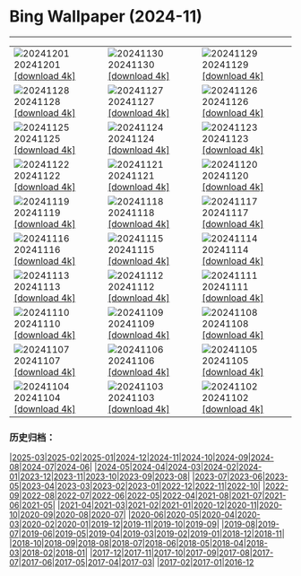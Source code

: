 # Bing Wallpaper (2024-11)
**************

<table><tr><td><img src="https://www.bing.com/th?id=OHR.IcebergsAntarctica_JA-JP7385959905_1920x1080.jpg" alt="20241201"> 20241201 <a href="https://www.bing.com/th?id=OHR.IcebergsAntarctica_JA-JP7385959905_UHD.jpg">[download 4k]</a></td><td><img src="https://www.bing.com/th?id=OHR.KilchurnAutumn_JA-JP5172394807_1920x1080.jpg" alt="20241130"> 20241130 <a href="https://www.bing.com/th?id=OHR.KilchurnAutumn_JA-JP5172394807_UHD.jpg">[download 4k]</a></td><td><img src="https://www.bing.com/th?id=OHR.MtStMichel_JA-JP4975687728_1920x1080.jpg" alt="20241129"> 20241129 <a href="https://www.bing.com/th?id=OHR.MtStMichel_JA-JP4975687728_UHD.jpg">[download 4k]</a></td></tr><tr><td><img src="https://www.bing.com/th?id=OHR.ZafraCastle_JA-JP6761146829_1920x1080.jpg" alt="20241128"> 20241128 <a href="https://www.bing.com/th?id=OHR.ZafraCastle_JA-JP6761146829_UHD.jpg">[download 4k]</a></td><td><img src="https://www.bing.com/th?id=OHR.SemoisRiver_JA-JP6578585711_1920x1080.jpg" alt="20241127"> 20241127 <a href="https://www.bing.com/th?id=OHR.SemoisRiver_JA-JP6578585711_UHD.jpg">[download 4k]</a></td><td><img src="https://www.bing.com/th?id=OHR.HotBathDay2024_JA-JP6338825094_1920x1080.jpg" alt="20241126"> 20241126 <a href="https://www.bing.com/th?id=OHR.HotBathDay2024_JA-JP6338825094_UHD.jpg">[download 4k]</a></td></tr><tr><td><img src="https://www.bing.com/th?id=OHR.AmboseliGiraffes_JA-JP2992203136_1920x1080.jpg" alt="20241125"> 20241125 <a href="https://www.bing.com/th?id=OHR.AmboseliGiraffes_JA-JP2992203136_UHD.jpg">[download 4k]</a></td><td><img src="https://www.bing.com/th?id=OHR.SonomaCoast_JA-JP5834035051_1920x1080.jpg" alt="20241124"> 20241124 <a href="https://www.bing.com/th?id=OHR.SonomaCoast_JA-JP5834035051_UHD.jpg">[download 4k]</a></td><td><img src="https://www.bing.com/th?id=OHR.FibonacciAloe_JA-JP5597690966_1920x1080.jpg" alt="20241123"> 20241123 <a href="https://www.bing.com/th?id=OHR.FibonacciAloe_JA-JP5597690966_UHD.jpg">[download 4k]</a></td></tr><tr><td><img src="https://www.bing.com/th?id=OHR.Xiaoxue2024_JA-JP4930643570_1920x1080.jpg" alt="20241122"> 20241122 <a href="https://www.bing.com/th?id=OHR.Xiaoxue2024_JA-JP4930643570_UHD.jpg">[download 4k]</a></td><td><img src="https://www.bing.com/th?id=OHR.LionCubs_JA-JP4693137175_1920x1080.jpg" alt="20241121"> 20241121 <a href="https://www.bing.com/th?id=OHR.LionCubs_JA-JP4693137175_UHD.jpg">[download 4k]</a></td><td><img src="https://www.bing.com/th?id=OHR.BeyondSaype_JA-JP4402963918_1920x1080.jpg" alt="20241120"> 20241120 <a href="https://www.bing.com/th?id=OHR.BeyondSaype_JA-JP4402963918_UHD.jpg">[download 4k]</a></td></tr><tr><td><img src="https://www.bing.com/th?id=OHR.TasmansArch_JA-JP4122919606_1920x1080.jpg" alt="20241119"> 20241119 <a href="https://www.bing.com/th?id=OHR.TasmansArch_JA-JP4122919606_UHD.jpg">[download 4k]</a></td><td><img src="https://www.bing.com/th?id=OHR.PorthcawlLighthouse_JA-JP3933854148_1920x1080.jpg" alt="20241118"> 20241118 <a href="https://www.bing.com/th?id=OHR.PorthcawlLighthouse_JA-JP3933854148_UHD.jpg">[download 4k]</a></td><td><img src="https://www.bing.com/th?id=OHR.RedStag_JA-JP3676294833_1920x1080.jpg" alt="20241117"> 20241117 <a href="https://www.bing.com/th?id=OHR.RedStag_JA-JP3676294833_UHD.jpg">[download 4k]</a></td></tr><tr><td><img src="https://www.bing.com/th?id=OHR.FrieslandNetherlands_JA-JP3280523442_1920x1080.jpg" alt="20241116"> 20241116 <a href="https://www.bing.com/th?id=OHR.FrieslandNetherlands_JA-JP3280523442_UHD.jpg">[download 4k]</a></td><td><img src="https://www.bing.com/th?id=OHR.YiPengLanterns_JA-JP3002354354_1920x1080.jpg" alt="20241115"> 20241115 <a href="https://www.bing.com/th?id=OHR.YiPengLanterns_JA-JP3002354354_UHD.jpg">[download 4k]</a></td><td><img src="https://www.bing.com/th?id=OHR.ManarolaItaly_JA-JP2558854780_1920x1080.jpg" alt="20241114"> 20241114 <a href="https://www.bing.com/th?id=OHR.ManarolaItaly_JA-JP2558854780_UHD.jpg">[download 4k]</a></td></tr><tr><td><img src="https://www.bing.com/th?id=OHR.KelpForest_JA-JP2433405735_1920x1080.jpg" alt="20241113"> 20241113 <a href="https://www.bing.com/th?id=OHR.KelpForest_JA-JP2433405735_UHD.jpg">[download 4k]</a></td><td><img src="https://www.bing.com/th?id=OHR.CoveArch_JA-JP2301146228_1920x1080.jpg" alt="20241112"> 20241112 <a href="https://www.bing.com/th?id=OHR.CoveArch_JA-JP2301146228_UHD.jpg">[download 4k]</a></td><td><img src="https://www.bing.com/th?id=OHR.Banff24_JA-JP2138489803_1920x1080.jpg" alt="20241111"> 20241111 <a href="https://www.bing.com/th?id=OHR.Banff24_JA-JP2138489803_UHD.jpg">[download 4k]</a></td></tr><tr><td><img src="https://www.bing.com/th?id=OHR.YucatanFlamingos_JA-JP2002783035_1920x1080.jpg" alt="20241110"> 20241110 <a href="https://www.bing.com/th?id=OHR.YucatanFlamingos_JA-JP2002783035_UHD.jpg">[download 4k]</a></td><td><img src="https://www.bing.com/th?id=OHR.MoroccoMilkyWay_JA-JP1854707696_1920x1080.jpg" alt="20241109"> 20241109 <a href="https://www.bing.com/th?id=OHR.MoroccoMilkyWay_JA-JP1854707696_UHD.jpg">[download 4k]</a></td><td><img src="https://www.bing.com/th?id=OHR.GlacialRivers_JA-JP1694776093_1920x1080.jpg" alt="20241108"> 20241108 <a href="https://www.bing.com/th?id=OHR.GlacialRivers_JA-JP1694776093_UHD.jpg">[download 4k]</a></td></tr><tr><td><img src="https://www.bing.com/th?id=OHR.AnserAlbifrons2024_JA-JP4172907824_1920x1080.jpg" alt="20241107"> 20241107 <a href="https://www.bing.com/th?id=OHR.AnserAlbifrons2024_JA-JP4172907824_UHD.jpg">[download 4k]</a></td><td><img src="https://www.bing.com/th?id=OHR.ShiShiBeach_JA-JP1245886715_1920x1080.jpg" alt="20241106"> 20241106 <a href="https://www.bing.com/th?id=OHR.ShiShiBeach_JA-JP1245886715_UHD.jpg">[download 4k]</a></td><td><img src="https://www.bing.com/th?id=OHR.Torinoichi2024_JA-JP3936994887_1920x1080.jpg" alt="20241105"> 20241105 <a href="https://www.bing.com/th?id=OHR.Torinoichi2024_JA-JP3936994887_UHD.jpg">[download 4k]</a></td></tr><tr><td><img src="https://www.bing.com/th?id=OHR.CumbriaAutumn_JA-JP9920066326_1920x1080.jpg" alt="20241104"> 20241104 <a href="https://www.bing.com/th?id=OHR.CumbriaAutumn_JA-JP9920066326_UHD.jpg">[download 4k]</a></td><td><img src="https://www.bing.com/th?id=OHR.YucatanBiosphere_JA-JP2886303469_1920x1080.jpg" alt="20241103"> 20241103 <a href="https://www.bing.com/th?id=OHR.YucatanBiosphere_JA-JP2886303469_UHD.jpg">[download 4k]</a></td><td><img src="https://www.bing.com/th?id=OHR.BisonYellowstone_JA-JP3698112107_1920x1080.jpg" alt="20241102"> 20241102 <a href="https://www.bing.com/th?id=OHR.BisonYellowstone_JA-JP3698112107_UHD.jpg">[download 4k]</a></td></tr></table>

### 历史归档：

|[2025-03](/../2025-03/2025-03.md)|[2025-02](/../2025-02/2025-02.md)|[2025-01](/../2025-01/2025-01.md)|[2024-12](/../2024-12/2024-12.md)|[2024-11](/2024-11.md)|[2024-10](/../2024-10/2024-10.md)|[2024-09](/../2024-09/2024-09.md)|[2024-08](/../2024-08/2024-08.md)|[2024-07](/../2024-07/2024-07.md)|[2024-06](/../2024-06/2024-06.md)|
|[2024-05](/../2024-05/2024-05.md)|[2024-04](/../2024-04/2024-04.md)|[2024-03](/../2024-03/2024-03.md)|[2024-02](/../2024-02/2024-02.md)|[2024-01](/../2024-01/2024-01.md)|[2023-12](/../2023-12/2023-12.md)|[2023-11](/../2023-11/2023-11.md)|[2023-10](/../2023-10/2023-10.md)|[2023-09](/../2023-09/2023-09.md)|[2023-08](/../2023-08/2023-08.md)|
|[2023-07](/../2023-07/2023-07.md)|[2023-06](/../2023-06/2023-06.md)|[2023-05](/../2023-05/2023-05.md)|[2023-04](/../2023-04/2023-04.md)|[2023-03](/../2023-03/2023-03.md)|[2023-02](/../2023-02/2023-02.md)|[2023-01](/../2023-01/2023-01.md)|[2022-12](/../2022-12/2022-12.md)|[2022-11](/../2022-11/2022-11.md)|[2022-10](/../2022-10/2022-10.md)|
|[2022-09](/../2022-09/2022-09.md)|[2022-08](/../2022-08/2022-08.md)|[2022-07](/../2022-07/2022-07.md)|[2022-06](/../2022-06/2022-06.md)|[2022-05](/../2022-05/2022-05.md)|[2022-04](/../2022-04/2022-04.md)|[2021-08](/../2021-08/2021-08.md)|[2021-07](/../2021-07/2021-07.md)|[2021-06](/../2021-06/2021-06.md)|[2021-05](/../2021-05/2021-05.md)|
|[2021-04](/../2021-04/2021-04.md)|[2021-03](/../2021-03/2021-03.md)|[2021-02](/../2021-02/2021-02.md)|[2021-01](/../2021-01/2021-01.md)|[2020-12](/../2020-12/2020-12.md)|[2020-11](/../2020-11/2020-11.md)|[2020-10](/../2020-10/2020-10.md)|[2020-09](/../2020-09/2020-09.md)|[2020-08](/../2020-08/2020-08.md)|[2020-07](/../2020-07/2020-07.md)|
|[2020-06](/../2020-06/2020-06.md)|[2020-05](/../2020-05/2020-05.md)|[2020-04](/../2020-04/2020-04.md)|[2020-03](/../2020-03/2020-03.md)|[2020-02](/../2020-02/2020-02.md)|[2020-01](/../2020-01/2020-01.md)|[2019-12](/../2019-12/2019-12.md)|[2019-11](/../2019-11/2019-11.md)|[2019-10](/../2019-10/2019-10.md)|[2019-09](/../2019-09/2019-09.md)|
|[2019-08](/../2019-08/2019-08.md)|[2019-07](/../2019-07/2019-07.md)|[2019-06](/../2019-06/2019-06.md)|[2019-05](/../2019-05/2019-05.md)|[2019-04](/../2019-04/2019-04.md)|[2019-03](/../2019-03/2019-03.md)|[2019-02](/../2019-02/2019-02.md)|[2019-01](/../2019-01/2019-01.md)|[2018-12](/../2018-12/2018-12.md)|[2018-11](/../2018-11/2018-11.md)|
|[2018-10](/../2018-10/2018-10.md)|[2018-09](/../2018-09/2018-09.md)|[2018-08](/../2018-08/2018-08.md)|[2018-07](/../2018-07/2018-07.md)|[2018-06](/../2018-06/2018-06.md)|[2018-05](/../2018-05/2018-05.md)|[2018-04](/../2018-04/2018-04.md)|[2018-03](/../2018-03/2018-03.md)|[2018-02](/../2018-02/2018-02.md)|[2018-01](/../2018-01/2018-01.md)|
|[2017-12](/../2017-12/2017-12.md)|[2017-11](/../2017-11/2017-11.md)|[2017-10](/../2017-10/2017-10.md)|[2017-09](/../2017-09/2017-09.md)|[2017-08](/../2017-08/2017-08.md)|[2017-07](/../2017-07/2017-07.md)|[2017-06](/../2017-06/2017-06.md)|[2017-05](/../2017-05/2017-05.md)|[2017-04](/../2017-04/2017-04.md)|[2017-03](/../2017-03/2017-03.md)|
|[2017-02](/../2017-02/2017-02.md)|[2017-01](/../2017-01/2017-01.md)|[2016-12](/../2016-12/2016-12.md)